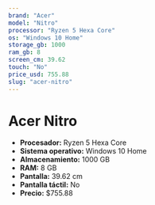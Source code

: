```yaml
---
brand: "Acer"
model: "Nitro"
processor: "Ryzen 5 Hexa Core"
os: "Windows 10 Home"
storage_gb: 1000
ram_gb: 8
screen_cm: 39.62
touch: "No"
price_usd: 755.88
slug: "acer-nitro"
---
```


# Acer Nitro

- **Procesador:** Ryzen 5 Hexa Core
- **Sistema operativo:** Windows 10 Home
- **Almacenamiento:** 1000 GB
- **RAM:** 8 GB
- **Pantalla:** 39.62 cm
- **Pantalla táctil:** No
- **Precio:** $755.88
